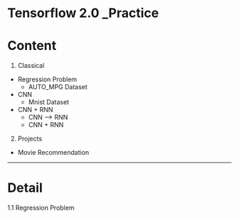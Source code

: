 # Tensorflow 2.0 _Practice

# Content
1. Classical
  - Regression Problem
    - AUTO_MPG Dataset
  - CNN
    - Mnist Dataset
  - CNN + RNN
    - CNN --> RNN
    - CNN + RNN
2. Projects
  - Movie Recommendation
  
 ---
 
 # Detail
 1.1 Regression Problem
